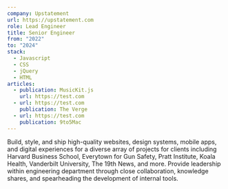 ```yaml
---
company: Upstatement
url: https://upstatement.com
role: Lead Engineer
title: Senior Engineer
from: "2022"
to: "2024"
stack:
  - Javascript
  - CSS
  - jQuery
  - HTML
articles:
  - publication: MusicKit.js
    url: https://test.com
  - url: https://test.com
    publication: The Verge
  - url: https://test.com
    publication: 9to5Mac
---
```

Build, style, and ship high-quality websites, design systems, mobile apps, and digital experiences for a diverse array of projects for clients including Harvard Business School, Everytown for Gun Safety, Pratt Institute, Koala Health, Vanderbilt University, The 19th News, and more. Provide leadership within engineering department through close collaboration, knowledge shares, and spearheading the development of internal tools.

